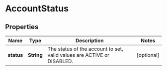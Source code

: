 

# AccountStatus


## Properties

Name | Type | Description | Notes
------------ | ------------- | ------------- | -------------
**status** | **String** | The status of the account to set, valid values are ACTIVE or DISABLED. |  [optional]



